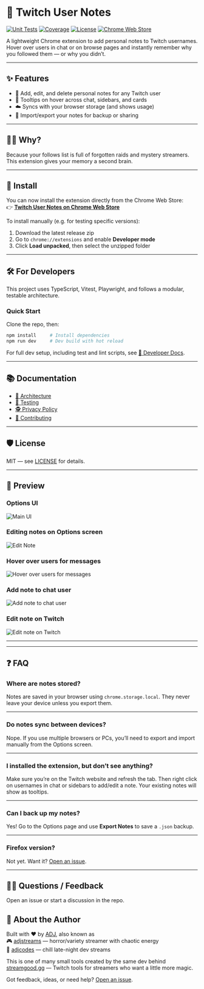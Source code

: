 # 📝 Twitch User Notes

[![Unit Tests](https://github.com/adjstreams/twitch-user-notes/actions/workflows/unit-test.yml/badge.svg?branch=main)](https://github.com/adjstreams/twitch-user-notes/actions/workflows/unit-test.yml)
[![Coverage](https://codecov.io/gh/adjstreams/twitch-user-notes/branch/main/graph/badge.svg)](https://codecov.io/gh/adjstreams/twitch-user-notes/tree/main)
[![License](https://img.shields.io/github/license/adjstreams/twitch-user-notes.svg)](./LICENSE)
[![Chrome Web Store](https://img.shields.io/chrome-web-store/v/kilabhmmhdoaeaipfjlnenphmgpfcijk.svg)](https://chrome.google.com/webstore/detail/kilabhmmhdoaeaipfjlnenphmgpfcijk)

A lightweight Chrome extension to add personal notes to Twitch usernames. Hover over users in chat or on browse pages and instantly remember why you followed them — or why you didn’t.

---

## ✨ Features

- 📝 Add, edit, and delete personal notes for any Twitch user  
- 💬 Tooltips on hover across chat, sidebars, and cards  
- ☁️ Syncs with your browser storage (and shows usage)  
- 🔁 Import/export your notes for backup or sharing  

---

## 🧙‍♂️ Why?

Because your follows list is full of forgotten raids and mystery streamers. This extension gives your memory a second brain.

---

## 🚀 Install

You can now install the extension directly from the Chrome Web Store:  
👉 [**Twitch User Notes on Chrome Web Store**](https://chrome.google.com/webstore/detail/twitch-user-notes/kilabhmmhdoaeaipfjlnenphmgpfcijk)


To install manually (e.g. for testing specific versions):

1. Download the latest release zip  
2. Go to `chrome://extensions` and enable **Developer mode**  
3. Click **Load unpacked**, then select the unzipped folder

---

## 🛠️ For Developers

This project uses TypeScript, Vitest, Playwright, and follows a modular, testable architecture.

### Quick Start

Clone the repo, then:

```bash
npm install     # Install dependencies
npm run dev     # Dev build with hot reload
```

For full dev setup, including test and lint scripts, see [📘 Developer Docs](./docs/index.md).

---

## 📚 Documentation

- [🔧 Architecture](./docs/architecture.md)
- [🧪 Testing](./docs/testing.md)
- [🕵️ Privacy Policy](./docs/privacy.md)
- [🤝 Contributing](./CONTRIBUTING.md)

---

## 🛡️ License

MIT — see [LICENSE](./LICENSE) for details.

---

## 📸 Preview

### Options UI
![Main UI](./screenshots/options.png)
### Editing notes on Options screen
![Edit Note](./screenshots/edit-in-options.png)

### Hover over users for messages
![Hover over users for messages](./screenshots/chat-highlight.png)

### Add note to chat user
![Add note to chat user](./screenshots/chat-add-note.png)

### Edit note on Twitch
![Edit note on Twitch](./screenshots/edit-note-on-twitch.png)

---

---

## ❓ FAQ

### Where are notes stored?

Notes are saved in your browser using `chrome.storage.local`. They never leave your device unless you export them.

---

### Do notes sync between devices?

Nope. If you use multiple browsers or PCs, you’ll need to export and import manually from the Options screen.

---

### I installed the extension, but don’t see anything?

Make sure you’re on the Twitch website and refresh the tab. Then right click on usernames in chat or sidebars to add/edit a note. Your existing notes will show as tooltips.

---

### Can I back up my notes?

Yes! Go to the Options page and use **Export Notes** to save a `.json` backup.

---

### Firefox version?

Not yet. Want it? [Open an issue](https://github.com/adjstreams/twitch-user-notes/issues).

---

## 🙋‍♀️ Questions / Feedback

Open an issue or start a discussion in the repo.

## 👋 About the Author

Built with ❤️ by [ADJ](https://adj.gg), also known as  
🎮 [adjstreams](https://twitch.tv/adjstreams) — horror/variety streamer with chaotic energy  
🧘 [adjcodes](https://twitch.tv/adjcodes) — chill late-night dev streams  

This is one of many small tools created by the same dev behind [streamgood.gg](https://streamgood.gg) — Twitch tools for streamers who want a little more magic.

Got feedback, ideas, or need help? [Open an issue](https://github.com/adjstreams/twitch-user-notes/issues).
